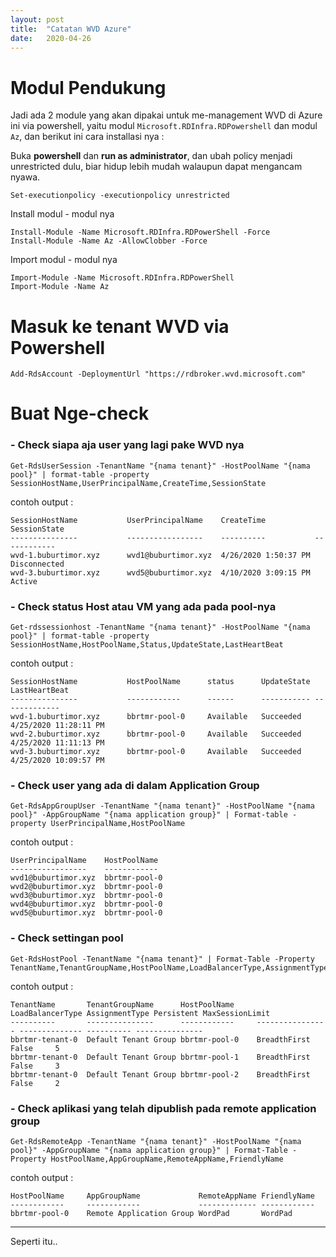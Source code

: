 ```yaml
---
layout: post
title:  "Catatan WVD Azure"
date:   2020-04-26
---
```


Modul Pendukung
===

Jadi ada 2 module yang akan dipakai untuk me-management WVD di Azure ini via powershell, yaitu modul `Microsoft.RDInfra.RDPowershell` dan modul `Az`, dan berikut ini cara installasi nya :

Buka **powershell** dan **run as administrator**, dan ubah policy menjadi unrestricted dulu, biar hidup lebih mudah walaupun dapat mengancam nyawa.

```
Set-executionpolicy -executionpolicy unrestricted
```

Install modul - modul nya

```
Install-Module -Name Microsoft.RDInfra.RDPowerShell -Force
Install-Module -Name Az -AllowClobber -Force
```

Import modul - modul nya

```
Import-Module -Name Microsoft.RDInfra.RDPowerShell
Import-Module -Name Az
```

Masuk ke tenant WVD via Powershell
===
```
Add-RdsAccount -DeploymentUrl "https://rdbroker.wvd.microsoft.com"
```


Buat Nge-check
===

### - Check siapa aja user yang lagi pake WVD nya
```
Get-RdsUserSession -TenantName "{nama tenant}" -HostPoolName "{nama pool}" | format-table -property SessionHostName,UserPrincipalName,CreateTime,SessionState
```
contoh output :
```
SessionHostName           UserPrincipalName    CreateTime           SessionState
---------------           -----------------    ----------           ------------
wvd-1.buburtimor.xyz      wvd1@buburtimor.xyz  4/26/2020 1:50:37 PM Disconnected
wvd-3.buburtimor.xyz      wvd5@buburtimor.xyz  4/10/2020 3:09:15 PM Active
```

### - Check status Host atau VM yang ada pada pool-nya
```
Get-rdssessionhost -TenantName "{nama tenant}" -HostPoolName "{nama pool}" | format-table -property SessionHostName,HostPoolName,Status,UpdateState,LastHeartBeat
```
contoh output :
```
SessionHostName           HostPoolName      status      UpdateState LastHeartBeat        
---------------           ------------      ------      ----------- -------------        
wvd-1.buburtimor.xyz      bbrtmr-pool-0     Available   Succeeded   4/25/2020 11:28:11 PM
wvd-2.buburtimor.xyz      bbrtmr-pool-0     Available   Succeeded   4/25/2020 11:11:13 PM
wvd-3.buburtimor.xyz      bbrtmr-pool-0     Available   Succeeded   4/25/2020 10:09:57 PM
```

### - Check user yang ada di dalam Application Group
```
Get-RdsAppGroupUser -TenantName "{nama tenant}" -HostPoolName "{nama pool}" -AppGroupName "{nama application group}" | Format-table -property UserPrincipalName,HostPoolName

```
contoh output :
```
UserPrincipalName    HostPoolName    
-----------------    ------------    
wvd1@buburtimor.xyz  bbrtmr-pool-0
wvd2@buburtimor.xyz  bbrtmr-pool-0
wvd3@buburtimor.xyz  bbrtmr-pool-0
wvd4@buburtimor.xyz  bbrtmr-pool-0
wvd5@buburtimor.xyz  bbrtmr-pool-0
```

### - Check settingan pool
```
Get-RdsHostPool -TenantName "{nama tenant}" | Format-Table -Property TenantName,TenantGroupName,HostPoolName,LoadBalancerType,AssignmentType,Persistent,MaxSessionLimit
```
contoh output :
```
TenantName       TenantGroupName      HostPoolName     LoadBalancerType AssignmentType Persistent MaxSessionLimit
----------       ---------------      ------------     ---------------- -------------- ---------- ---------------
bbrtmr-tenant-0  Default Tenant Group bbrtmr-pool-0    BreadthFirst                     False     5
bbrtmr-tenant-0  Default Tenant Group bbrtmr-pool-1    BreadthFirst                     False     3
bbrtmr-tenant-0  Default Tenant Group bbrtmr-pool-2    BreadthFirst                     False     2
```

### - Check aplikasi yang telah dipublish pada remote application group
```
Get-RdsRemoteApp -TenantName "{nama tenant}" -HostPoolName "{nama pool}" -AppGroupName "{nama application group}" | Format-Table -Property HostPoolName,AppGroupName,RemoteAppName,FriendlyName
```
contoh output :
```
HostPoolName     AppGroupName             RemoteAppName FriendlyName
------------     ------------             ------------- ------------
bbrtmr-pool-0    Remote Application Group WordPad       WordPad
```

---

Seperti itu..